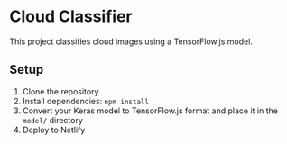 # Cloud Classifier

This project classifies cloud images using a TensorFlow.js model.

## Setup

1. Clone the repository
2. Install dependencies: `npm install`
3. Convert your Keras model to TensorFlow.js format and place it in the `model/` directory
4. Deploy to Netlify
